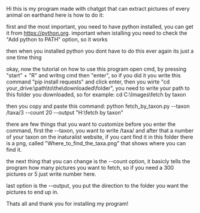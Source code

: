 
Hi this is my program made with chatgpt that can extract pictures of every animal on earthand here is how to do it:

first and the most important, you need to have python installed, you can get it from https://python.org.
important when istalling you need to check the "Add python to PATH" option, so it works

then when you installed python you dont have to do this ever again its just a one time thing

okay, now the tutorial on how to use this program 
open cmd, by pressing "start" + "R" and writng cmd then "enter", so if you did it you write this command "pip install requests" and click enter, then you wirte "cd your_drive:\path\to\the\downloaded\folder",
you need to write your path to this folder you downloaded, so for example: cd C:\Images\fetch by taxon

then you copy and paste this command:
	python fetch_by_taxon.py --taxon /taxa/3 --count 20 --output "H:\fetch by taxon"

there are few things that you want to customize before you enter the command, first the --taxon, you want to write /taxa/ and after that a number of your taxon on the inaturalist website,
if you cant find it in this folder there is a png, called "Where_to_find_the_taxa.png" that shows where you can find it.

the next thing that you can change is the --count option, it basicly tells the program how many pictures you want to fetch, so if you need a 300 pictures or 5 just write number here.

last option is the --output, you put the direction to the folder you want the pictures to end up in.

Thats all and thank you for installing my program!
									 

